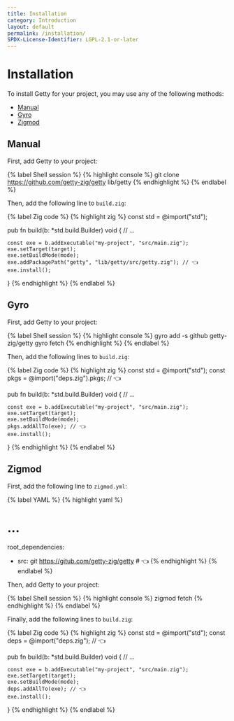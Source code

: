 ```yaml
---
title: Installation
category: Introduction
layout: default
permalink: /installation/
SPDX-License-Identifier: LGPL-2.1-or-later
---
```


# Installation

To install Getty for your project, you may use any of the following methods:

- [Manual](#manual)
- [Gyro](#gyro)
- [Zigmod](#zigmod)

## Manual

First, add Getty to your project:

{% label Shell session %}
{% highlight console %}
git clone https://github.com/getty-zig/getty lib/getty
{% endhighlight %}
{% endlabel %}

Then, add the following line to `build.zig`:

{% label Zig code %}
{% highlight zig %}
const std = @import("std");

pub fn build(b: *std.build.Builder) void {
    // ...

    const exe = b.addExecutable("my-project", "src/main.zig");
    exe.setTarget(target);
    exe.setBuildMode(mode);
    exe.addPackagePath("getty", "lib/getty/src/getty.zig"); // 👈
    exe.install();
}
{% endhighlight %}
{% endlabel %}

## Gyro

First, add Getty to your project:

{% label Shell session %}
{% highlight console %}
gyro add -s github getty-zig/getty
gyro fetch
{% endhighlight %}
{% endlabel %}

Then, add the following lines to `build.zig`:

{% label Zig code %}
{% highlight zig %}
const std = @import("std");
const pkgs = @import("deps.zig").pkgs; // 👈

pub fn build(b: *std.build.Builder) void {
    // ...

    const exe = b.addExecutable("my-project", "src/main.zig");
    exe.setTarget(target);
    exe.setBuildMode(mode);
    pkgs.addAllTo(exe); // 👈
    exe.install();
}
{% endhighlight %}
{% endlabel %}

## Zigmod

First, add the following line to `zigmod.yml`:

{% label YAML %}
{% highlight yaml %}
# ...

root_dependencies:
  - src: git https://gitub.com/getty-zig/getty # 👈
{% endhighlight %}
{% endlabel %}

Then, add Getty to your project:

{% label Shell session %}
{% highlight console %}
zigmod fetch
{% endhighlight %}
{% endlabel %}

Finally, add the following lines to `build.zig`:

{% label Zig code %}
{% highlight zig %}
const std = @import("std");
const deps = @import("deps.zig"); // 👈

pub fn build(b: *std.build.Builder) void {
    // ...

    const exe = b.addExecutable("my-project", "src/main.zig");
    exe.setTarget(target);
    exe.setBuildMode(mode);
    deps.addAllTo(exe); // 👈
    exe.install();
}
{% endhighlight %}
{% endlabel %}
